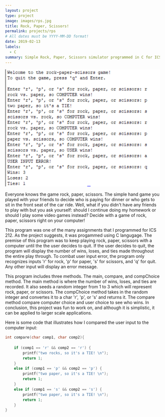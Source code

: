 ```yaml
---
layout: project
type: project
image: images/rps.jpg
title: Rock, Paper, Scissors!
permalink: projects/rps
# All dates must be YYYY-MM-DD format!
date: 2019-02-13
labels:
  - C
summary: Simple Rock, Paper, Scissors simulator programmed in C for ICS 212.
---
```


<img class="ui medium right floated rounded image" src="images/rps ex.png">

Everyone knows the game rock, paper, scissors. The simple hand game you played with your friends to decide who is paying for dinner or who gets to sit in the front seat of the car ride. Well, what if you didn't have any friends to play with but you ask yourself: should I continue doing my homework or should I play some video games instead? Decide with a game of rock, paper, scissors right on your computer!

This program was one of the many assignments that I programmed for ICS 212. As the project suggests, it was progammed using C langugage. The premise of this program was to keep playing rock, paper, scissors with a computer until the the user decides to quit. If the user decides to quit, the program will display the number of wins, loses, and ties made throughout the entire play through. To combat user input error, the program only recognizes inputs 'r' for rock, 'p' for paper, 's' for scissors, and 'q' for quit. Any other input will display an error message. 

This program includes three methods. The main, compare, and compChoice method. The main method is where the number of wins, loses, and ties are recorded. It also seeds a random integer from 1 to 3 which will represent rock, paper, or scissors. The compChoice method takes in the random integer and convertes it to a char 'r', 'p', or 's' and returns it. The compare method compare computer choice and user choice to see who wins. In conclusion, this project was fun to work on, and although it is simplistic, it can be applied to larger scale applications.

Here is some code that illustrates how I compared the user input to the computer input:

```c
int compare(char comp1, char comp2){
	 
	if (comp1 == 'r' && comp2 == 'r') {
		printf("two rocks, so it's a TIE! \n");
		return 1;
	}
	else if (comp1 == 'p' && comp2 == 'p') {
		printf("two paper, so it's a TIE! \n");
		return 1;
	}
	else if (comp1 == 's' && comp2 == 's') {
		printf("two paper, so it's a TIE! \n");
		return 1;
	}
}
```




